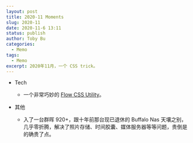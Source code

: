 ```yaml
---
layout: post
title: 2020-11 Moments
slug: 2020-11
date: 2020-11-6 13:11
status: publish
author: Toby Bu
categories:
  - Memo
tags:
  - Memo
excerpt: 2020年11月，一个 CSS trick。
---
```


- Tech
  - 一个非常巧妙的 [Flow CSS Utility](https://piccalil.li/quick-tip/flow-css-utility/)。

- 其他

  - 入了一台群晖 920+，跟十年前那台现已退休的 Buffalo Nas 天壤之别，几乎零折腾，解决了照片存储、时间胶囊、媒体服务器等等问题，贵倒是的确贵了点。
